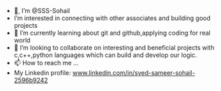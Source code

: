 - 👋, I’m @SSS-Sohail
-  I’m interested in connecting with other associates and building good projects 
- 🌱 I’m currently learning about git and github,applying coding for real world 
- 💞️ I’m looking to collaborate on interesting and beneficial projects with c,c++,python languages which can build and develop our logic.
- 📫 How to reach me ...
- My Linkedin profile:
www.linkedin.com/in/syed-sameer-sohail-2596b9242

<!---
SSS-Sohail/SSS-Sohail is a ✨ special ✨ repository because its `README.md` (this file) appears on your GitHub profile.
You can click the Preview link to take a look at your changes.
--->
